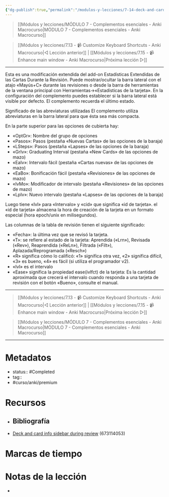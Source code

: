 ```yaml
---
{"dg-publish":true,"permalink":"/modulos-y-lecciones/7-14-deck-and-card-info-sidebar-during-review-anki-macrocurs/","noteIcon":"","updated":"2024-05-22T13:35:14.822+02:00"}
---
```



> [[Módulos y lecciones/MÓDULO 7 - Complementos esenciales - Anki Macrocurso\|MÓDULO 7 - Complementos esenciales - Anki Macrocurso]]

> [[Módulos y lecciones/7.13 - 📹 Customize Keyboard Shortcuts - Anki Macrocurso\|◁ Lección anterior]] | [[Módulos y lecciones/7.15 - 📹 Enhance main window - Anki Macrocurso\|Próxima lección ▷]]

---

Esta es una modificación extendida del add-on Estadísticas Extendidas de las Cartas Durante la Revisión. Puede mostrar/ocultar la barra lateral con el atajo «Mayús+C» durante las revisiones o desde la barra de herramientas de la ventana principal con Herramientas->«Estadísticas de la tarjeta». En la configuración del complemento puedes establecer si la barra lateral está visible por defecto. El complemento recuerda el último estado.

Significado de las abreviaturas utilizadas
El complemento utiliza abreviaturas en la barra lateral para que ésta sea más compacta.

En la parte superior para las opciones de cubierta hay:
- «OptGr»: Nombre del grupo de opciones
- «Pasos»: Pasos (pestaña «Nuevas Cartas» de las opciones de la baraja)
- «LSteps»: Pasos (pestaña «Lapses» de las opciones de la baraja)
- «GrIv»: Graduating Interval (pestaña «New Cards» de las opciones de mazo)
- «EaIv»: Intervalo fácil (pestaña «Cartas nuevas» de las opciones de mazo)
- «EaBo»: Bonificación fácil (pestaña «Revisiones» de las opciones de mazo)
- «IvMo»: Modificador de intervalo (pestaña «Revisiones» de las opciones de mazo)
- «LpIv»: Nuevo intervalo (pestaña «Lapses» de las opciones de la baraja)


Luego tiene «Ivl» para «Intervalo» y «cid» que significa «id de tarjeta». el «id de tarjeta» almacena la
hora de creación de la tarjeta en un formato especial (hora epoch/unix en milisegundos).

Las columnas de la tabla de revisión tienen el siguiente significado:
- «Fecha»: la última vez que se revisó la tarjeta.
- «T»: se refiere al estado de la tarjeta: Aprendida («Lrn»), Revisada («Rev»), Reaprendida («ReLn»), Filtrada («Filt»), Aplazada/Reprogramada («Resch»)
- «R» significa cómo lo calificó: «1» significa otra vez, «2» significa difícil, «3» es bueno, «4» es fácil (si utiliza el programador v2).
- «Ivl» es el intervalo
- «Ease» significa la propiedad ease(ivlfct) de la tarjeta: Es la cantidad aproximada que crecerá el intervalo cuando responda a una tarjeta de revisión con el botón «Bueno», consulte el manual.


---

> [[Módulos y lecciones/7.13 - 📹 Customize Keyboard Shortcuts - Anki Macrocurso\|◁ Lección anterior]] | [[Módulos y lecciones/7.15 - 📹 Enhance main window - Anki Macrocurso\|Próxima lección ▷]]

> [[Módulos y lecciones/MÓDULO 7 - Complementos esenciales - Anki Macrocurso\|MÓDULO 7 - Complementos esenciales - Anki Macrocurso]]

---

# Metadatos
- status:: #Completed 
- tag:: 
- #curso/anki/premium

# Recursos
- Bibliografía
	- 
- [Deck and card info sidebar during review](https://ankiweb.net/shared/info/673114053) (673114053)

# Marcas de tiempo


# Notas de la lección
- 